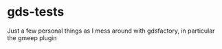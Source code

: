 # gds-tests
Just a few personal things as I mess around with gdsfactory, in particular the gmeep plugin
